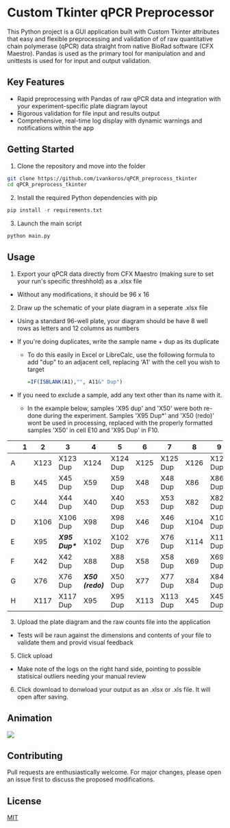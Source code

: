# Custom Tkinter qPCR Preprocessor

This Python project is a GUI application built with Custom Tkinter attributes that easy and flexible preprocessing and validation of of raw quantitative chain polymerase (qPCR) data straight from native BioRad software (CFX Maestro). Pandas is used as the primary tool for manipulation and and unittests is used for for input and output validation.

## Key Features

- Rapid preprocessing with Pandas of raw qPCR data and integration with your experiment-specific plate diagram layout
- Rigorous validation for file input and results output
- Comprehensive, real-time log display with dynamic warnings and notifications within the app

## Getting Started

1. Clone the repository and move into the folder

```bash
git clone https://github.com/ivankoros/qPCR_preprocess_tkinter
cd qPCR_preprocess_tkinter
```
2. Install the required Python dependencies with pip
```python
pip install -r requirements.txt
```
3. Launch the main script
```python
python main.py
```

## Usage
1. Export your qPCR data directly from CFX Maestro (making sure to set your run's specific threshhold) as a .xlsx file
  - Without any modifications, it should be 96 x 16 
2. Draw up the schematic of your plate diagram in a seperate .xlsx file

  - Using a standard 96-well plate, your diagram should be have 8 well rows as letters and 12 columns as numbers
  
  - If you're doing duplicates, write the sample name + dup as its duplicate
  
    - To do this easily in Excel or LibreCalc, use the following formula to add "dup" to an adjacent cell, replacing 'A1' with the cell you wish to target
    
      ```R
      =IF(ISBLANK(A1),"", A11&" Dup")
      ```
  - If you need to exclude a sample, add any text other than its name with it.
  
    - In the example below, samples 'X95 dup' and 'X50' were both re-done during the experiment. Samples 'X95 Dup*' and 'X50 (redo)' wont be used in processing, replaced with the properly formatted samples 'X50' in cell E10 and 'X95 Dup' in F10.
        
  |  	| 1 	| 2 	| 3 	| 4 	| 5 	| 6 	| 7 	| 8 	| 9 	| 10 	| 11 	| 12 	|
|---	|---	|---	|---	|---	|---	|---	|---	|---	|---	|---	|---	|---	|
| A 	|  	| X123 	| X123 Dup 	| X124 	| X124 Dup 	| X125 	| X125 Dup 	| X126 	| X126 Dup 	| X127 	| X127 Dup 	|  	|
| B 	|  	| X45 	| X45 Dup 	| X59 	| X59 Dup 	| X48 	| X48 Dup 	| X86 	| X86 Dup 	| X88 	| X88 Dup 	|  	|
| C 	|  	| X44 	| X44 Dup 	| X40 	| X40 Dup 	| X53 	| X53 Dup 	| X82 	| X82 Dup 	| X106 	| X106 Dup 	|  	|
| D 	|  	| X106 	| X106 Dup 	| X98 	| X98 Dup 	| X46 	| X46 Dup 	| X104 	| X104 Dup 	| X61 	| X61 Dup 	|  	|
| E 	|  	| X95 	| **_X95 Dup\*_** 	| X102 	| X102 Dup 	| X76 	| X76 Dup 	| X114 	| X114 Dup 	| **X95 Dup** 	|  	|  	|
| F 	|  	| X42 	| X42 Dup 	| X88 	| X88 Dup 	| X58 	| X58 Dup 	| X69 	| X69 Dup 	| **X50** 	|  	|  	|
| G 	|  	| X76 	| X76 Dup 	| **_X50 (redo)_** 	| X50 Dup 	| X77 	| X77 Dup 	| X84 	| X84 Dup 	|  	|  	|  	|
| H 	|  	| X117 	| X117 Dup 	| X95 	| X95 Dup 	| X113 	| X113 Dup 	| X45 	| X45 Dup 	|  	|  	|  	|
 
 
3. Upload the plate diagram and the raw counts file into the application

 - Tests will be raun against the dimensions and contents of your file to validate them and provid visual feedback
 
5. Click upload

  - Make note of the logs on the right hand side, pointing to possible statisical outliers needing your manual review
  
6. Click download to donwload your output as an .xlsx or .xls file. It will open after saving. 


## Animation
![](qPCR_tkinter_animation.gif)

## Contributing

Pull requests are enthusiastically welcome. For major changes, please open an issue first to discuss the proposed modifications.

## License

[MIT](https://choosealicense.com/licenses/mit/)

